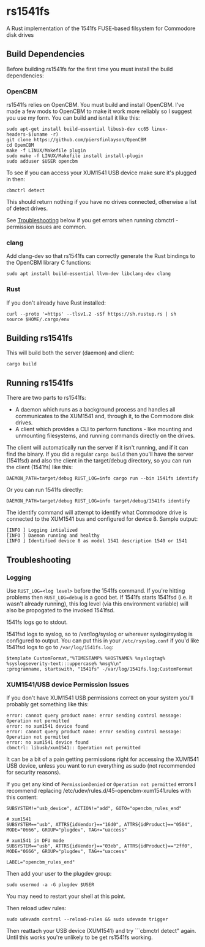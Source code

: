 # rs1541fs

A Rust implementation of the 1541fs FUSE-based filsystem for Commodore disk drives

## Build Dependencies

Before building rs1541fs for the first time you must install the build dependencies:

### OpenCBM

rs1541fs relies on OpenCBM.  You must build and install OpenCBM.  I've made a few mods to OpenCBM to make it work more reliably so I suggest you use my form.  You can build and isntall it like this:

```
sudo apt-get install build-essential libusb-dev cc65 linux-headers-$(uname -r)
git clone https://github.com/piersfinlayson/OpenCBM
cd OpemCBM
make -f LINUX/Makefile plugin
sudo make -f LINUX/Makefile install install-plugin
sudo adduser $USER opencbm
```

To see if you can access your XUM1541 USB device make sure it's plugged in then:

```
cbmctrl detect
```

This should return nothing if you have no drives connected, otherwise a list of detect drives.

See [Troubleshooting](#troubleshooting) below if you get errors when running cbmctrl - permission issues are common.

### clang

Add clang-dev so that rs1541fs can correctly generate the Rust bindings to the OpenCBM library C functions:
```
sudo apt install build-essential llvm-dev libclang-dev clang
```

### Rust

If you don't already have Rust installed:
```
curl --proto '=https' --tlsv1.2 -sSf https://sh.rustup.rs | sh
source $HOME/.cargo/env
```

## Building rs1541fs

This will build both the server (daemon) and client:

```
cargo build
```

## Running rs1541fs

There are two parts to rs1541fs:
* A daemon which runs as a background process and handles all communicates to the XUM1541 and, through it, to the Commodore disk drives.
* A client which provides a CLI to perform functions - like mounting and unmounting filesystems, and running commands directly on the drives.

The client will automatically run the server if it isn't running, and if it can find the binary.  If you did a regular ```cargo build``` then you'll have the server (1541fsd) and also the client in the target/debug directory, so you can run the client (1541fs) like this:

```
DAEMON_PATH=target/debug RUST_LOG=info cargo run --bin 1541fs identify
```

Or you can run 1541fs directly:

```
DAEMON_PATH=target/debug RUST_LOG=info target/debug/1541fs identify
```

The identify command will attempt to identify what Commodore drive is connected to the XUM1541 bus and configured for device 8.  Sample output:

```
[INFO ] Logging intialized
[INFO ] Daemon running and healthy
[INFO ] Identified device 8 as model 1541 description 1540 or 1541
```

## Troubleshooting

### Logging

Use ```RUST_LOG=<log level>``` before the 1541fs command.  If you're hitting problems then ```RUST_LOG=debug``` is a good bet.  If 1541fs starts 1541fsd (i.e. it wasn't already running), this log level (via this environment variable) will also be propogated to the invoked 1541fsd.

1541fs logs go to stdout.

1541fsd logs to syslog, so to /var/log/syslog or wherever syslog/rsyslog is configured to output.  You can put this in your ```/etc/rsyslog.conf``` if you'd like 1541fsd logs to go to ```/var/log/1541fs.log```:

```
$template CustomFormat,"%TIMESTAMP% %HOSTNAME% %syslogtag% %syslogseverity-text:::uppercase% %msg%\n"
:programname, startswith, "1541fs" -/var/log/1541fs.log;CustomFormat
```

### XUM1541/USB device Permission Issues

If you don't have XUM1541 USB permissions correct on your system you'll probably get something like this:

```
error: cannot query product name: error sending control message: Operation not permitted
error: no xum1541 device found
error: cannot query product name: error sending control message: Operation not permitted
error: no xum1541 device found
cbmctrl: libusb/xum1541:: Operation not permitted
```

It can be a bit of a pain getting permissions right for accessing the XUM1541 USB device, unless you want to run everything as sudo (not recommended for security reasons).

If you get any kind of ```PermissionDenied``` or ```Operation not permitted``` errors I recommend replacing /etc/udev/rules.d/45-opencbm-xum1541.rules with this content:

```
SUBSYSTEM!="usb_device", ACTION!="add", GOTO="opencbm_rules_end"

# xum1541
SUBSYSTEM=="usb", ATTRS{idVendor}=="16d0", ATTRS{idProduct}=="0504", MODE="0666", GROUP="plugdev", TAG+="uaccess"

# xum1541 in DFU mode
SUBSYSTEM=="usb", ATTRS{idVendor}=="03eb", ATTRS{idProduct}=="2ff0", MODE="0666", GROUP="plugdev", TAG+="uaccess"

LABEL="opencbm_rules_end"
```

Then add your user to the plugdev group:

```
sudo usermod -a -G plugdev $USER
```

You may need to restart your shell at this point.

Then reload udev rules:

```
sudo udevadm control --reload-rules && sudo udevadm trigger
```

Then reattach your USB device (XUM1541) and try ```cbmctrl detect" again.  Until this works you're unlikely to be get rs1541fs working.